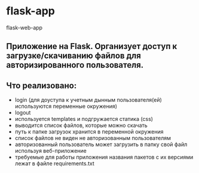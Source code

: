 # flask-app
flask-web-app

## Приложение на Flask. Организует доступ к загрузке/скачиванию файлов для авторизированного пользователя.

## Что реализовано:

- login (для доуступа к учетным дынным пользователя(ей) используются переменные окружения)
- logout
- используется templates и подгружается статика (css)
- выводится список файлов, которые можно скачать
- путь к папке загрузок хранится в переменной окружения
- список файлов не виден не авторизованным пользователям
- авторизованный пользователь может загрузить в папку свой файл используя веб-приложение
- требуемые для работы приложения названия пакетов с их версиями лежат в файле requirements.txt
